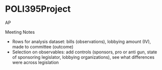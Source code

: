 # POLI395Project
AP

Meeting Notes
- Rows for analysis dataset: bills (observations), lobbying amount (IV), made to committee (outcome)
- Selection on observables: add controls (sponsors, pro or anti gun, state of sponsoring legislator, lobbying organizations), see what differences were across legislation 
